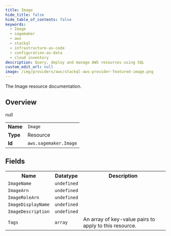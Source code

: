 ```yaml
---
title: Image
hide_title: false
hide_table_of_contents: false
keywords:
  - Image
  - sagemaker
  - aws
  - stackql
  - infrastructure-as-code
  - configuration-as-data
  - cloud inventory
description: Query, deploy and manage AWS resources using SQL
custom_edit_url: null
image: /img/providers/aws/stackql-aws-provider-featured-image.png
---
```

The Image resource documentation.

## Overview
<table><tbody>
<tr><td><b>Name</b></td><td><code>Image</code></td></tr>
<tr><td><b>Type</b></td><td>Resource</td></tr>
null
<tr><td><b>Id</b></td><td><code>aws.sagemaker.Image</code></td></tr>
</tbody></table>

## Fields
<table><tbody>
<tr><th>Name</th><th>Datatype</th><th>Description</th></tr>
<tr><td><code>ImageName</code></td><td><code>undefined</code></td><td></td></tr><tr><td><code>ImageArn</code></td><td><code>undefined</code></td><td></td></tr><tr><td><code>ImageRoleArn</code></td><td><code>undefined</code></td><td></td></tr><tr><td><code>ImageDisplayName</code></td><td><code>undefined</code></td><td></td></tr><tr><td><code>ImageDescription</code></td><td><code>undefined</code></td><td></td></tr><tr><td><code>Tags</code></td><td><code>array</code></td><td>An array of key-value pairs to apply to this resource.</td></tr>
</tbody></table>